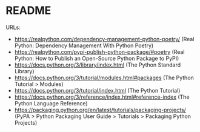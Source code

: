 # README

URLs:
- <https://realpython.com/dependency-management-python-poetry/> (Real Python: Dependency Management With Python Poetry)
- <https://realpython.com/pypi-publish-python-package/#poetry> (Real Python: How to Publish an Open-Source Python Package to PyPI)
- <https://docs.python.org/3/library/index.html> (The Python Standard Library)
- <https://docs.python.org/3/tutorial/modules.html#packages> (The Python Tutorial > Modules)
- <https://docs.python.org/3/tutorial/index.html> (The Python Tutorial)
- <https://docs.python.org/3/reference/index.html#reference-index> (The Python Language Reference)
- <https://packaging.python.org/en/latest/tutorials/packaging-projects/> (PyPA > Python Packaging User Guide > Tutorials > Packaging Python Projects)
